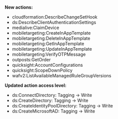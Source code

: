 **New actions:**

- cloudformation:DescribeChangeSetHook
- ds:DescribeClientAuthenticationSettings
- medialive:ClaimDevice
- mobiletargeting:CreateInAppTemplate
- mobiletargeting:DeleteInAppTemplate
- mobiletargeting:GetInAppTemplate
- mobiletargeting:UpdateInAppTemplate
- mobiletargeting:VerifyOTPMessage
- outposts:GetOrder
- quicksight:AccountConfigurations
- quicksight:ScopeDownPolicy
- wafv2:ListAvailableManagedRuleGroupVersions

**Updated action access level:**

- ds:ConnectDirectory: Tagging -> Write
- ds:CreateDirectory: Tagging -> Write
- ds:CreateIdentityPoolDirectory: Tagging -> Write
- ds:CreateMicrosoftAD: Tagging -> Write
